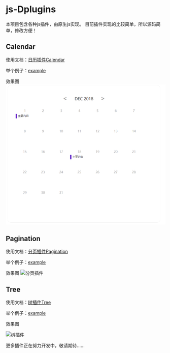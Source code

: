 # js-Dplugins
本项目包含各种js插件，由原生js实现。 目前插件实现的比较简单，所以源码简单，修改方便！

## Calendar ##

使用文档：[日历插件Calendar](https://github.com/dancyli/js-Dplugins/blob/master/doc/calendar.md)

举个例子：[example](https://github.com/dancyli/js-Dplugins/blob/master/examples/calendar.html)

效果图
![日历插件](https://github.com/dancyli/js-Dplugins/blob/master/doc/images/calendar.png)

## Pagination ##

使用文档：[分页插件Pagination](https://github.com/dancyli/js-Dplugins/blob/master/doc/pagination.md)

举个例子：[example](https://github.com/dancyli/js-Dplugins/blob/master/examples/pagination.html)

效果图
![分页插件](C:\Users\岳小虎\Desktop\pagination.png)

## Tree ##

使用文档：[树插件Tree](https://github.com/dancyli/js-Dplugins/blob/master/doc/tree.md)

举个例子：[example](https://github.com/dancyli/js-Dplugins/blob/master/examples/tree.html)

效果图

![树插件](C:\Users\岳小虎\Desktop\tree.png)


更多插件正在努力开发中，敬请期待......